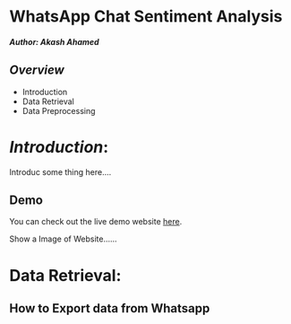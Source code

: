 # WhatsApp Chat Sentiment Analysis
##### *Author:* Akash Ahamed

## *Overview*
- Introduction
- Data Retrieval
- Data Preprocessing

# *Introduction*:
Introduc some thing here....

## Demo
You can check out the live demo website [here](https://github.com/pankajkanani/whatsapp-link).

Show a Image of Website......
# Data Retrieval:
## How to Export data from Whatsapp
